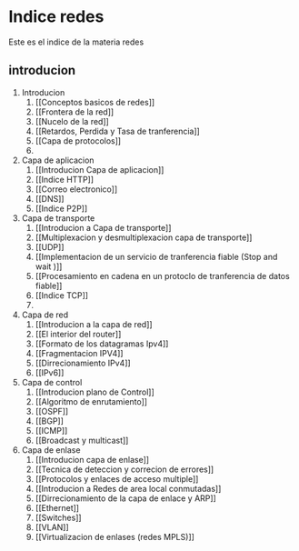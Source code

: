 # Indice redes

Este es el indice de la materia redes 

## introducion

1. Introducion
	1. [[Conceptos basicos de redes]]
	2. [[Frontera de la red]]
	3. [[Nucelo de la red]]
	4. [[Retardos, Perdida y Tasa de tranferencia]]
	5. [[Capa de protocolos]]
	6. 
2. Capa de aplicacion
	1. [[Introducion Capa de aplicacion]]
	2. [[Indice HTTP]]
	3. [[Correo electronico]]
	4. [[DNS]]
	5. [[Indice P2P]]
3. Capa de transporte
	1. [[Introducion a Capa de transporte]]
	2. [[Multiplexacion y desmultiplexacion capa de transporte]]
	3. [[UDP]]
	4. [[Implementacion de un servicio de tranferencia fiable (Stop and wait )]]
	5. [[Procesamiento en cadena en un protoclo de tranferencia de datos fiable]]
	6. [[Indice TCP]]
	7. 
4. Capa de red
	1. [[Introducion a la capa de red]]
	2. [[El interior del router]]
	3. [[Formato de los datagramas Ipv4]]
	4. [[Fragmentacion IPV4]]
	5. [[Dirrecionamiento IPv4]]
	6. [[IPv6]]
5. Capa de control
	1. [[Introducion plano de Control]]
	2. [[Algoritmo de enrutamiento]]
	3. [[OSPF]]
	4. [[BGP]]
	5. [[ICMP]]
	6. [[Broadcast y multicast]]
6. Capa de enlase 
	1. [[Introducion capa de enlase]]
	2. [[Tecnica de deteccion y correcion de errores]]
	3. [[Protocolos y enlaces de acceso multiple]]
	4. [[Introducion a Redes de area local conmutadas]]
	6. [[Dirrecionamiento de la capa de enlace y ARP]]
	7. [[Ethernet]]
	8. [[Switches]]
	9. [[VLAN]]
	10. [[Virtualizacion de enlases (redes MPLS)]]

